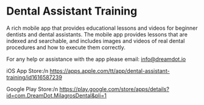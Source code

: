 # Dental Assistant Training
A rich mobile app that provides educational lessons and videos for beginner dentists and dental assistants.  The mobile app provides lessons that are indexed and searchable, and includes images and videos of real dental procedures and how to execute them correctly.

For any help or assistance with the app please email: info@dreamdot.io

iOS App Store:/n
https://apps.apple.com/tt/app/dental-assistant-training/id1616587239

Google Play Store:/n
https://play.google.com/store/apps/details?id=com.DreamDot.MilagrosDental&pli=1
